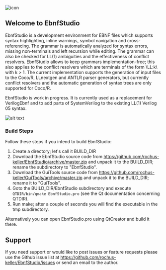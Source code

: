 ![icon](http://software.rochus-keller.info/ebnfstudio_icon_128.png)
## Welcome to EbnfStudio 

EbnfStudio is a development environment for EBNF files which supports syntax highlighting, inline warnings, symbol navigation and cross-referencing. The grammar is automatically analyzed for syntax errors, missing non-terminals and left recursion while editing. The grammar can also be checked for LL(1) ambiguities and the effectiveness of conflict resolvers. EbnfStudio allows to keep grammars implementation-free; this also applies to the conflict resolvers which are terminals of the form \LL:k\ with k > 1. The current implementation supports the generation of input files to the Coco/R, LLnextgen and ANTLR parser generators, but currently conflict resolvers and the automatic generation of syntax trees are only supported for Coco/R.

EbnfStudio is work in progress. It is currently used as a replacement for VerilogEbnf and to add parts of SystemVerilog to the existing LL(1) Verilog 05 syntax.

![alt text](http://software.rochus-keller.info/ebnfstudio_screenshot_1.png "EbnfStudio Screenshot")

### Build Steps
Follow these steps if you intend to build EbnfStudio:

1. Create a directory; let's call it BUILD_DIR
1. Download the EbnfStudio source code from https://github.com/rochus-keller/EbnfStudio/archive/master.zip and unpack it to the BUILD_DIR; rename the subdirectory to "EbnfStudio".
1. Download the GuiTools source code from https://github.com/rochus-keller/GuiTools/archive/master.zip and unpack it to the BUILD_DIR; rename it to "GuiTools". 
1. Goto the BUILD_DIR/EbnfStudio subdirectory and execute `QTDIR/bin/qmake EbnfStudio.pro` (see the Qt documentation concerning QTDIR).
1. Run make; after a couple of seconds you will find the executable in the tmp subdirectory.

Alternatively you can open EbnfStudio.pro using QtCreator and build it there.

## Support
If you need support or would like to post issues or feature requests please use the Github issue list at https://github.com/rochus-keller/EbnfStudio/issues or send an email to the author.



